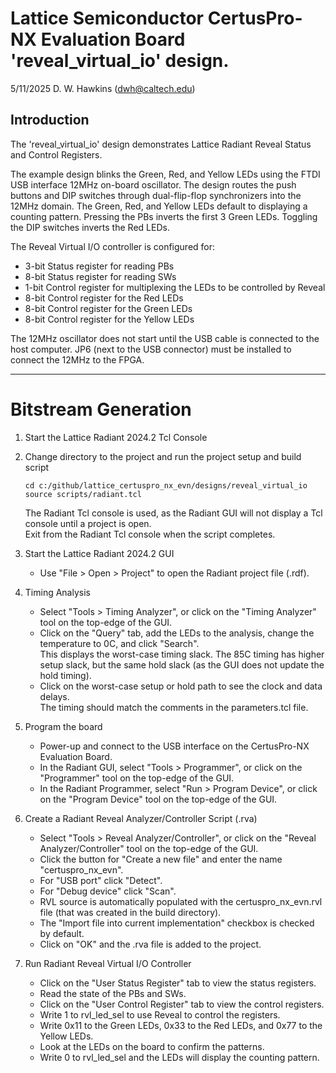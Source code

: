 # Lattice Semiconductor CertusPro-NX Evaluation Board 'reveal_virtual_io' design.

5/11/2025 D. W. Hawkins (dwh@caltech.edu)

## Introduction

The 'reveal_virtual_io' design demonstrates Lattice Radiant Reveal Status and Control Registers.

The example design blinks the Green, Red, and Yellow LEDs using the FTDI USB interface 12MHz on-board oscillator. The design routes the push buttons and DIP switches through dual-flip-flop synchronizers into the 12MHz domain. The Green, Red, and Yellow LEDs default to displaying a counting pattern. Pressing the PBs inverts the first 3 Green LEDs. Toggling the DIP switches inverts the Red LEDs.

The Reveal Virtual I/O controller is configured for:
 * 3-bit Status register for reading PBs
 * 8-bit Status register for reading SWs
 * 1-bit Control register for multiplexing the LEDs to be controlled by Reveal
 * 8-bit Control register for the Red LEDs
 * 8-bit Control register for the Green LEDs
 * 8-bit Control register for the Yellow LEDs

The 12MHz oscillator does not start until the USB cable is connected to the host computer. JP6 (next to the USB connector) must be installed to connect the 12MHz to the FPGA.

-------------------------------------------------------------------------------
# Bitstream Generation

1. Start the Lattice Radiant 2024.2 Tcl Console

2. Change directory to the project and run the project setup and build script  
   ~~~
   cd c:/github/lattice_certuspro_nx_evn/designs/reveal_virtual_io
   source scripts/radiant.tcl
   ~~~  
   The Radiant Tcl console is used, as the Radiant GUI will not display a Tcl console until a project is open.  
   Exit from the Radiant Tcl console when the script completes.  

3. Start the Lattice Radiant 2024.2 GUI  
   * Use "File > Open > Project" to open the Radiant project file (.rdf).

4. Timing Analysis  
   * Select "Tools > Timing Analyzer", or click on the "Timing Analyzer" tool on the top-edge of the GUI.  
   * Click on the "Query" tab, add the LEDs to the analysis, change the temperature to 0C, and click "Search".  
     This displays the worst-case timing slack. The 85C timing has higher setup slack, but the same hold slack (as the GUI does not update the hold timing).  
   * Click on the worst-case setup or hold path to see the clock and data delays.  
     The timing should match the comments in the parameters.tcl file.

5. Program the board  
   * Power-up and connect to the USB interface on the CertusPro-NX Evaluation Board.
   * In the Radiant GUI, select "Tools > Programmer", or click on the "Programmer" tool on the top-edge of the GUI.
   * In the Radiant Programmer, select "Run > Program Device", or click on the "Program Device" tool on the top-edge of the GUI.

6. Create a Radiant Reveal Analyzer/Controller Script (.rva)  
   * Select "Tools > Reveal Analyzer/Controller", or click on the "Reveal Analyzer/Controller" tool on the top-edge of the GUI.
   * Click the button for "Create a new file" and enter the name "certuspro_nx_evn".
   * For "USB port" click "Detect".
   * For "Debug device" click "Scan".
   * RVL source is automatically populated with the certuspro_nx_evn.rvl file (that was created in the build directory).
   * The "Import file into current implementation" checkbox is checked by default.
   * Click on "OK" and the .rva file is added to the project.

7. Run Radiant Reveal Virtual I/O Controller 
   * Click on the "User Status Register" tab to view the status registers.
   * Read the state of the PBs and SWs.
   * Click on the "User Control Register" tab to view the control registers.
   * Write 1 to rvl_led_sel to use Reveal to control the registers.
   * Write 0x11 to the Green LEDs, 0x33 to the Red LEDs, and 0x77 to the Yellow LEDs.
   * Look at the LEDs on the board to confirm the patterns.
   * Write 0 to rvl_led_sel and the LEDs will display the counting pattern.
   
   
